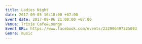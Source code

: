 ```yaml
---
title: Ladies Night
date: 2017-09-05 16:18:00 +07:00
Event date: 2017-09-06 21:00:00 +07:00
Venue: Trixie Cafe&Lounge
Event URL: https://www.facebook.com/events/232996497225093
Genre: music
---
```


